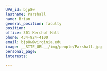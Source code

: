 ```yaml
---
UVA_id: bjp8w
lastname: Parshall
name: Brian
general_position: faculty
position:
office: 301 Kerchof Hall
phone: 434-924-4100
email: bjp8w@virginia.edu
image: __SITE_URL__/img/people/Parshall.jpg
personal_page:
interests:

---
```


